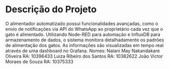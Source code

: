 <h1>Descrição do Projeto</h1>
O alimentador automatizado possui funcionalidades avançadas, como o envio de notificações via API do WhatsApp ao proprietário cada vez que o gato é alimentado. Utilizando Node-RED para automação e InfluxDB para armazenamento de dados, o sistema monitora detalhadamente os padrões de alimentação dos gatos. As informações são visualizadas em tempo real através de uma dashboard no Grafana. 
Nomes:
Nalani May Nakandakare Oliveira RA: 10396433
Luiza Ribeiro dos Santos RA: 10382622
João Victor Moraes de Souza RA: 10375333
